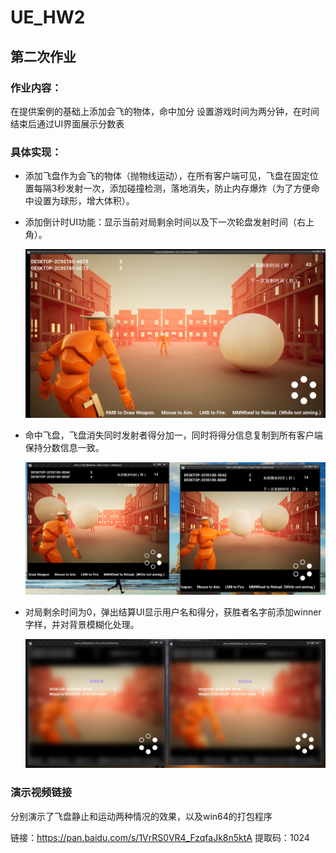 # UE_HW2

## 第二次作业

### 作业内容：
在提供案例的基础上添加会飞的物体，命中加分
设置游戏时间为两分钟，在时间结束后通过UI界面展示分数表
### 具体实现：
- 添加飞盘作为会飞的物体（抛物线运动），在所有客户端可见，飞盘在固定位置每隔3秒发射一次，添加碰撞检测，落地消失，防止内存爆炸（为了方便命中设置为球形，增大体积）。

- 添加倒计时UI功能：显示当前对局剩余时间以及下一次轮盘发射时间（右上角）。

  ![gameui](./jpg/gameui.png)

- 命中飞盘，飞盘消失同时发射者得分加一，同时将得分信息复制到所有客户端保持分数信息一致。

  ![](./jpg/score.PNG)

- 对局剩余时间为0，弹出结算UI显示用户名和得分，获胜者名字前添加winner字样，并对背景模糊化处理。

  ![endui](./jpg/endui2.PNG)

### 演示视频链接
分别演示了飞盘静止和运动两种情况的效果，以及win64的打包程序

链接：https://pan.baidu.com/s/1VrRS0VR4_FzqfaJk8n5ktA 
提取码：1024